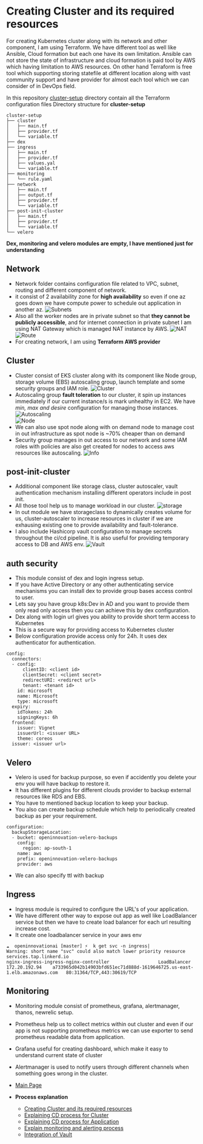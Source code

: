 
# Creating Cluster and its required resources

For creating Kubernetes cluster along with its network and other component, I am using Terraform.
We have different tool as well like Ansible, Cloud formation but each one have its own limitation.
Ansible can not store the state of infrastructure and cloud formation is paid tool by AWS which having limitation to AWS resources.
On other hand Terraform is free tool which supporting storing statefile at different location along with vast community support and have provider for almost each tool which we can consider of in DevOps field.

In this repository [cluster-setup](cluster-setup) directory contain all the Terraform configuration files
Directory structure for **cluster-setup**
```
cluster-setup
├── cluster
│   ├── main.tf
│   ├── provider.tf
│   └── variable.tf
├── dex
├── ingress
│   ├── main.tf
│   ├── provider.tf
│   ├── values.yal
│   └── variable.tf
├── monitoring
│   └── rule.yaml
├── network
│   ├── main.tf
│   ├── output.tf
│   ├── provider.tf
│   └── variable.tf
├── post-init-cluster
│   ├── main.tf
│   ├── provider.tf
│   └── variable.tf
└── velero
```
**Dex, monitoring and velero modules are empty, I have mentioned just for understanding**

## Network
- Network folder contains configuration file related to VPC, subnet, routing and different component of network.
- it consist of 2 availability zone for **high availability** so even if one az goes down we have compute power to schedule out application in another az. 
![Subnets](assets/network/subnet.png)<br>
- Also all the worker nodes are in private subnet so that **they cannot be publicly accessible**, and for internet connection in private subnet I am using NAT Gateway which is managed NAT instance by AWS.
![NAT](assets/network/nat.png)<br>
![Route](assets/network/route.png)<br>
- For creating network, I am using **Terraform AWS provider**


## Cluster
- Cluster consist of EKS cluster along with its component like Node group, storage volume (EBS) autoscaling group, launch template and some security groups and IAM role.
![Cluster](assets/cluster/cluster.png)<br>
- Autoscaling group **fault toleration** to our cluster, it spin up instances immediately if our current instance/s is mark unhealthy in EC2. We have *min, max and desire* configuration for managing those instances.
![Autoscaling](assets/cluster/autoscaling.png)<br>
![Node](assets/cluster/nodegroup.png)<br>
- We can also use spot node along with on demand node to manage cost in out infrastructure as spot node is ~70% cheaper than on demand
- Security group manages in out access to our network and some IAM roles with policies are also get created for nodes to access aws resources like autoscaling.
![Info](assets/cluster/clusterinfo.png)<br>

## post-init-cluster
- Additional component like storage class, cluster autoscaler, vault authentication mechanism installing different operators include in post init.
- All those tool help us to manage workload in our cluster.
![storage](assets/post-init/storage.png)<br>
- In out module we have storageclass to dynamically creates volume for us, cluster-autoscaler to increase resources in cluster if we are exhausing existing one to provide availability and fault-tolerance.
- I also include Hashicorp vault configuration to manage secrets throughout the ci/cd pipeline. It is also useful for providing temporary access to DB and AWS env.
![Vault](assets/post-init/vault.png)<br>

## auth security
- This module consist of dex and login ingress setup.
- If you have Active Directory or any other authenticating service mechanisms you can install dex to provide group bases access control to user.
- Lets say you have group k8s:Dev in AD and you want to provide them only read only access then you can achieve this by dex configuration.
- Dex along with login url gives you ability to provide short term access to Kubernetes
- This is a secure way for providing access to Kubernetes cluster
- Below configuration provide access only for 24h. It uses dex authenticator for authentication.
```
config:
  connectors:
  - config:
      clientID: <client id>
      clientSecret: <client secret>
      redirectURI: <redirect url>
      tenant: <tenant id>
    id: microsoft
    name: Microsoft
    type: microsoft
  expiry:
    idTokens: 24h
    signingKeys: 6h
  frontend:
    issuer: Vignet
    issuerUrl: <issuer URL>
    theme: coreos
  issuer: <issuer url>
```

## Velero
- Velero is used for backup purpose, so even if accidently you delete your env you will have backup to restore it.
- It has different plugins for different clouds provider to backup external resources like RDS and EBS.
- You have to mentioned backup location to keep your backup.
- You also can create backup schedule which help to periodically created backup as per your requirement.
```
configuration:
  backupStorageLocation:
  - bucket: openinnovation-velero-backups
    config:
      region: ap-south-1
    name: aws
    prefix: openinnovation-velero-backups
    provider: aws
```
- We can also specify ttl with backup

## Ingress
- Ingress module is required to configure the URL's of your application.
- We have different other way to expose out app as well like LoadBalancer service but then we have to create load balancer for each url resulting increase cost.
- It create one loadbalancer service in your aws env
```
☁  openinnovationai [master] ⚡  k get svc -n ingress|
Warning: short name "svc" could also match lower priority resource services.tap.linkerd.io
nginx-ingress-ingress-nginx-controller                  LoadBalancer   172.20.192.94    a733965d042b14903bfd651ec71d888d-1619646725.us-east-1.elb.amazonaws.com   80:31364/TCP,443:30619/TCP
```

## Monitoring
- Monitoring module consist of prometheus, grafana, alertmanager, thanos, newrelic setup.
- Prometheus help us to collect metrics within out cluster and even if our app is not supporting prometheus metrics we can use exporter to send prometheus readable data from application.
- Grafana useful for creating dashboard, which make it easy to understand current state of cluster
- Alertmanager is used to notify users through different channels when something goes wrong in the cluster.


- [Main Page](/README.md)
- **Process explanation**
  - [Creating Cluster and its required resources](/ClusterSetup.md)
  - [Explaining CD process for Cluster](/ClusterDeploymentCD.md)
  - [Explaining CD process for Application](/AppDeploymentCD.md)
  - [Explain monitoring and alerting process](/Monitoring.md)
  - [Integration of Vault](/VAULT.md)